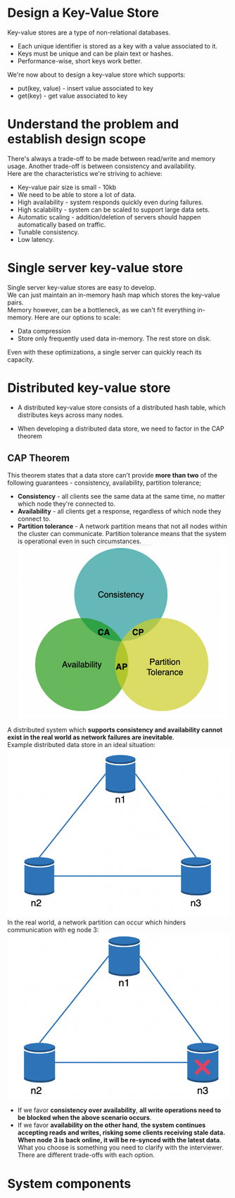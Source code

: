 # Design a Key-Value Store

Key-value stores are a type of non-relational databases. <br>

- Each unique identifier is stored as a key with a value associated to it.
- Keys must be unique and can be plain text or hashes.
- Performance-wise, short keys work better. <br>

We're now about to design a key-value store which supports:

- put(key, value) - insert value associated to key
- get(key) - get value associated to key

# Understand the problem and establish design scope

There's always a trade-off to be made between read/write and memory usage. Another trade-off is between consistency and availability. <br>
Here are the characteristics we're striving to achieve: <br>

- Key-value pair size is small - 10kb
- We need to be able to store a lot of data.
- High availability - system responds quickly even during failures.
- High scalability - system can be scaled to support large data sets.
- Automatic scaling - addition/deletion of servers should happen automatically based on traffic.
- Tunable consistency.
- Low latency.

# Single server key-value store

Single server key-value stores are easy to develop. <br>
We can just maintain an in-memory hash map which stores the key-value pairs. <br>
Memory however, can be a bottleneck, as we can't fit everything in-memory. Here are our options to scale: <br>

- Data compression
- Store only frequently used data in-memory. The rest store on disk. <br>

Even with these optimizations, a single server can quickly reach its capacity.<br>

# Distributed key-value store

- A distributed key-value store consists of a distributed hash table, which distributes keys across many nodes.

- When developing a distributed data store, we need to factor in the CAP theorem

## CAP Theorem

This theorem states that a data store can't provide **more than two** of the following guarantees - consistency, availability, partition tolerance; <br>

- **Consistency** - all clients see the same data at the same time, no matter which node they're connected to.
- **Availability** - all clients get a response, regardless of which node they connect to.
- **Partition tolerance** - A network partition means that not all nodes within the cluster can communicate. Partition tolerance means that the system is operational even in such circumstances.
  ![](./images/Screenshot_13.png)

A distributed system which **supports consistency and availability cannot exist in the real world as network failures are inevitable**. <br>
Example distributed data store in an ideal situation: <br>
![](./images/Screenshot_1.png)
In the real world, a network partition can occur which hinders communication with eg node 3: <br>
![](./images/Screenshot_2.png)

- If we favor **consistency over availability**, **all write operations need to be blocked when the above scenario occurs**.
- If we favor **availability on the other hand**, **the system continues accepting reads and writes, risking some clients receiving stale data. When node 3 is back online, it will be re-synced with the latest data**. <br>
  What you choose is something you need to clarify with the interviewer. There are different trade-offs with each option.

# System components
